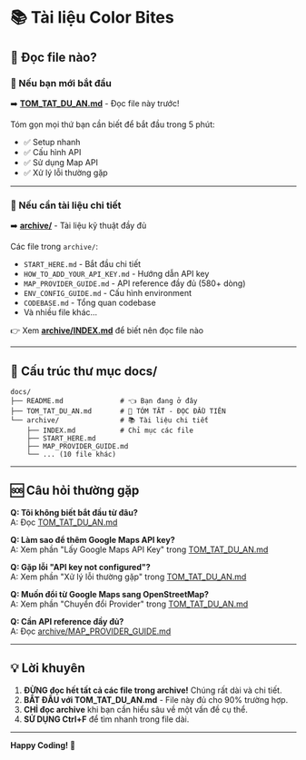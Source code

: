# 📚 Tài liệu Color Bites

## 🎯 Đọc file nào?

### 🚀 Nếu bạn mới bắt đầu
➡️ **[TOM_TAT_DU_AN.md](./TOM_TAT_DU_AN.md)** - Đọc file này trước!

Tóm gọn mọi thứ bạn cần biết để bắt đầu trong 5 phút:
- ✅ Setup nhanh
- ✅ Cấu hình API
- ✅ Sử dụng Map API
- ✅ Xử lý lỗi thường gặp

---

### 📖 Nếu cần tài liệu chi tiết
➡️ **[archive/](./archive/)** - Tài liệu kỹ thuật đầy đủ

Các file trong `archive/`:
- `START_HERE.md` - Bắt đầu chi tiết
- `HOW_TO_ADD_YOUR_API_KEY.md` - Hướng dẫn API key
- `MAP_PROVIDER_GUIDE.md` - API reference đầy đủ (580+ dòng)
- `ENV_CONFIG_GUIDE.md` - Cấu hình environment
- `CODEBASE.md` - Tổng quan codebase
- Và nhiều file khác...

👉 Xem **[archive/INDEX.md](./archive/INDEX.md)** để biết nên đọc file nào

---

## 📁 Cấu trúc thư mục docs/

```
docs/
├── README.md              # 👈 Bạn đang ở đây
├── TOM_TAT_DU_AN.md       # 📖 TÓM TẮT - ĐỌC ĐẦU TIÊN
└── archive/               # 📚 Tài liệu chi tiết
    ├── INDEX.md           # Chỉ mục các file
    ├── START_HERE.md
    ├── MAP_PROVIDER_GUIDE.md
    └── ... (10 file khác)
```

---

## 🆘 Câu hỏi thường gặp

**Q: Tôi không biết bắt đầu từ đâu?**  
A: Đọc [TOM_TAT_DU_AN.md](./TOM_TAT_DU_AN.md)

**Q: Làm sao để thêm Google Maps API key?**  
A: Xem phần "Lấy Google Maps API Key" trong [TOM_TAT_DU_AN.md](./TOM_TAT_DU_AN.md)

**Q: Gặp lỗi "API key not configured"?**  
A: Xem phần "Xử lý lỗi thường gặp" trong [TOM_TAT_DU_AN.md](./TOM_TAT_DU_AN.md)

**Q: Muốn đổi từ Google Maps sang OpenStreetMap?**  
A: Xem phần "Chuyển đổi Provider" trong [TOM_TAT_DU_AN.md](./TOM_TAT_DU_AN.md)

**Q: Cần API reference đầy đủ?**  
A: Đọc [archive/MAP_PROVIDER_GUIDE.md](./archive/MAP_PROVIDER_GUIDE.md)

---

## 💡 Lời khuyên

1. **ĐỪNG đọc hết tất cả các file trong archive!** Chúng rất dài và chi tiết.
2. **BẮT ĐẦU với TOM_TAT_DU_AN.md** - File này đủ cho 90% trường hợp.
3. **CHỈ đọc archive** khi bạn cần hiểu sâu về một vấn đề cụ thể.
4. **SỬ DỤNG Ctrl+F** để tìm nhanh trong file dài.

---

**Happy Coding! 🚀**

